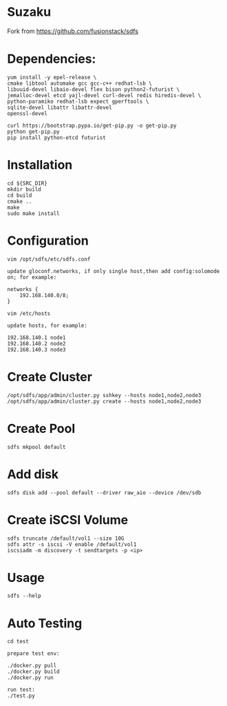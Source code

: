 # Suzaku

Fork from https://github.com/fusionstack/sdfs

Dependencies:
===========================================================
    yum install -y epel-release \
    cmake libtool automake gcc gcc-c++ redhat-lsb \
    libuuid-devel libaio-devel flex bison python2-futurist \
    jemalloc-devel etcd yajl-devel curl-devel redis hiredis-devel \
    python-paramiko redhat-lsb expect gperftools \
    sqlite-devel libattr libattr-devel
    openssl-devel

    curl https://bootstrap.pypa.io/get-pip.py -o get-pip.py
    python get-pip.py
    pip install python-etcd futurist

Installation
===========================================================
    cd ${SRC_DIR}
    mkdir build
    cd build
    cmake ..
    make
    sudo make install

Configuration
===========================================================
    vim /opt/sdfs/etc/sdfs.conf 

    update gloconf.networks, if only single host,then add config:solomode on; for example:

    networks {
        192.168.140.0/8;
    }

    vim /etc/hosts

    update hosts, for example:

    192.168.140.1 node1
    192.168.140.2 node2
    192.168.140.3 node3


Create Cluster
===========================================================

    /opt/sdfs/app/admin/cluster.py sshkey --hosts node1,node2,node3
    /opt/sdfs/app/admin/cluster.py create --hosts node1,node2,node3

Create Pool
===========================================================
    sdfs mkpool default

Add disk
===========================================================
    sdfs disk add --pool default --driver raw_aio --device /dev/sdb

Create iSCSI Volume
===========================================================
    sdfs truncate /default/vol1 --size 10G
    sdfs attr -s iscsi -V enable /default/vol1
    iscsiadm -m discovery -t sendtargets -p <ip>

Usage
===========================================================

    sdfs --help

Auto Testing
===========================================================
    cd test

    prepare test env:
    
    ./docker.py pull
    ./docker.py build
    ./docker.py run

    run test:
    ./test.py